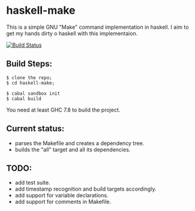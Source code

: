 # haskell-make
This is a simple GNU "Make" command implementation in haskell. I aim to get my hands dirty o haskell with this implementaion.

[![Build Status](https://travis-ci.org/sahnib/haskell-make.svg?branch=master)](https://travis-ci.org/sahnib/haskell-make)

## Build Steps:
    $ clone the repo; 
    $ cd haskell-make;
    
    $ cabal sandbox init
    $ cabal build

You need at least GHC 7.8 to build the project.

## Current status:
- parses the Makefile and creates a dependency tree. 
- builds the "all" target and all its dependencies. 

## TODO:
- add test suite. 
- add timestamp recognition and build targets accordingly.
- add support for variable declarations. 
- add support for comments in Makefile. 
